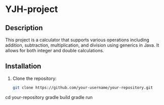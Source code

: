 # YJH-project

## Description
This project is a calculator that supports various operations including addition, subtraction, multiplication, and division using generics in Java. It allows for both integer and double calculations.

## Installation
1. Clone the repository:
   ```sh
   git clone https://github.com/your-username/your-repository.git
cd your-repository
gradle build
gradle run
